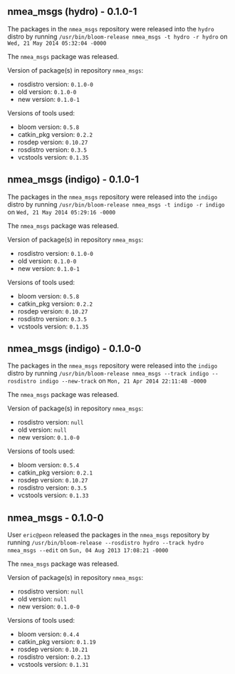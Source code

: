 ## nmea_msgs (hydro) - 0.1.0-1

The packages in the `nmea_msgs` repository were released into the `hydro` distro by running `/usr/bin/bloom-release nmea_msgs -t hydro -r hydro` on `Wed, 21 May 2014 05:32:04 -0000`

The `nmea_msgs` package was released.

Version of package(s) in repository `nmea_msgs`:
- rosdistro version: `0.1.0-0`
- old version: `0.1.0-0`
- new version: `0.1.0-1`

Versions of tools used:
- bloom version: `0.5.8`
- catkin_pkg version: `0.2.2`
- rosdep version: `0.10.27`
- rosdistro version: `0.3.5`
- vcstools version: `0.1.35`


## nmea_msgs (indigo) - 0.1.0-1

The packages in the `nmea_msgs` repository were released into the `indigo` distro by running `/usr/bin/bloom-release nmea_msgs -t indigo -r indigo` on `Wed, 21 May 2014 05:29:16 -0000`

The `nmea_msgs` package was released.

Version of package(s) in repository `nmea_msgs`:
- rosdistro version: `0.1.0-0`
- old version: `0.1.0-0`
- new version: `0.1.0-1`

Versions of tools used:
- bloom version: `0.5.8`
- catkin_pkg version: `0.2.2`
- rosdep version: `0.10.27`
- rosdistro version: `0.3.5`
- vcstools version: `0.1.35`


## nmea_msgs (indigo) - 0.1.0-0

The packages in the `nmea_msgs` repository were released into the `indigo` distro by running `/usr/bin/bloom-release nmea_msgs --track indigo --rosdistro indigo --new-track` on `Mon, 21 Apr 2014 22:11:48 -0000`

The `nmea_msgs` package was released.

Version of package(s) in repository `nmea_msgs`:
- rosdistro version: `null`
- old version: `null`
- new version: `0.1.0-0`

Versions of tools used:
- bloom version: `0.5.4`
- catkin_pkg version: `0.2.1`
- rosdep version: `0.10.27`
- rosdistro version: `0.3.5`
- vcstools version: `0.1.33`


## nmea_msgs - 0.1.0-0

User `eric@peon` released the packages in the `nmea_msgs` repository by running `/usr/bin/bloom-release --rosdistro hydro --track hydro nmea_msgs --edit` on `Sun, 04 Aug 2013 17:08:21 -0000`

The `nmea_msgs` package was released.

Version of package(s) in repository `nmea_msgs`:
- rosdistro version: `null`
- old version: `null`
- new version: `0.1.0-0`

Versions of tools used:
- bloom version: `0.4.4`
- catkin_pkg version: `0.1.19`
- rosdep version: `0.10.21`
- rosdistro version: `0.2.13`
- vcstools version: `0.1.31`


